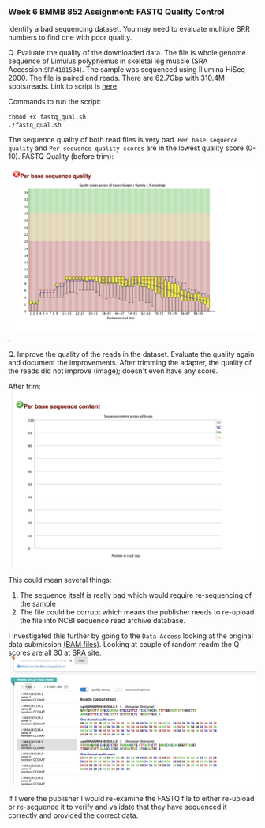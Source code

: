 ### Week 6 BMMB 852 Assignment: FASTQ Quality Control ###

Identify a bad sequencing dataset. You may need to evaluate multiple SRR numbers to find one with poor quality.

Q. Evaluate the quality of the downloaded data.
The file is whole genome sequence of Limulus polyphemus in skeletal leg muscle (SRA Accession:`SRR4181534`). The sample was sequenced using Illumina HiSeq 2000. The file is paired end reads. There are 62.7Gbp with 310.4M spots/reads. Link to script is [here](https://github.com/stephwon/Applied_Bioinformatics_BMMB852/blob/main/Wk6/fastq_qual.sh).

Commands to run the script:
```
chmod +x fastq_qual.sh
./fastq_qual.sh
```

The sequence quality of both read files is very bad. `Per base sequence quality` and `Per sequence quality scores` are in the lowest quality score (0-10).
FASTQ Quality (before trim):
![Before Trim](image/Before.png):

Q. Improve the quality of the reads in the dataset. Evaluate the quality again and document the improvements.
After trimming the adapter, the quality of the reads did not improve (image); doesn't even have any score. 

After trim:
![After trimming](image/After.png) 


This could mean several things:
1. The sequence itself is really bad which would require re-sequencing of the sample
2. The file could be corrupt which means the publisher needs to re-upload the file into NCBI sequence read archive database.


I investigated this further by going to the `Data Access` looking at the original data submission [(BAM files)](https://trace.ncbi.nlm.nih.gov/Traces/?view=run_browser&page_size=10&acc=SRR4181534&display=reads).
Looking at couple of random readm the Q scores are all 30 at SRA site.
![SRA site](image/SRA_site.png)

If I were the publisher I would re-examine the FASTQ file to either re-upload or re-sequence it to verify and validate that they have sequenced it correctly and provided the correct data.
